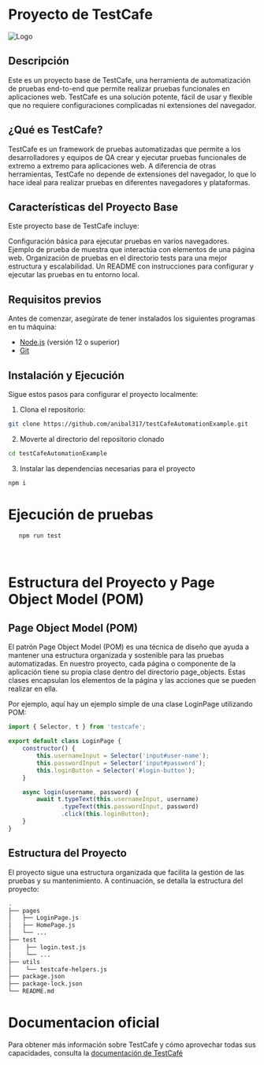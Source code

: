 # Proyecto de TestCafe
![Logo](https://codecept.io/img/testcafe.png)

## Descripción
Este es un proyecto base de TestCafe, una herramienta de automatización de pruebas end-to-end que permite realizar pruebas funcionales en aplicaciones web. TestCafe es una solución potente, fácil de usar y flexible que no requiere configuraciones complicadas ni extensiones del navegador.

## ¿Qué es TestCafe?
TestCafe es un framework de pruebas automatizadas que permite a los desarrolladores y equipos de QA crear y ejecutar pruebas funcionales de extremo a extremo para aplicaciones web. A diferencia de otras herramientas, TestCafe no depende de extensiones del navegador, lo que lo hace ideal para realizar pruebas en diferentes navegadores y plataformas.

## Características del Proyecto Base
Este proyecto base de TestCafe incluye:

Configuración básica para ejecutar pruebas en varios navegadores.
Ejemplo de prueba de muestra que interactúa con elementos de una página web.
Organización de pruebas en el directorio tests para una mejor estructura y escalabilidad.
Un README con instrucciones para configurar y ejecutar las pruebas en tu entorno local.

## Requisitos previos

Antes de comenzar, asegúrate de tener instalados los siguientes programas en tu máquina:

- [Node.js](https://nodejs.org) (versión 12 o superior)
- [Git](https://git-scm.com/)

## Instalación y Ejecución

Sigue estos pasos para configurar el proyecto localmente:

1. Clona el repositorio:

```bash
git clone https://github.com/anibal317/testCafeAutomationExample.git 
```
2. Moverte al directorio del repositorio clonado
```bash
cd testCafeAutomationExample
```
3. Instalar las dependencias necesarias para el proyecto
```bash
npm i
```

# Ejecución de pruebas
```bash
   npm run test
```
<br>

# Estructura del Proyecto y Page Object Model (POM)

## Page Object Model (POM)
El patrón Page Object Model (POM) es una técnica de diseño que ayuda a mantener una estructura organizada y sostenible para las pruebas automatizadas. En nuestro proyecto, cada página o componente de la aplicación tiene su propia clase dentro del directorio page_objects. Estas clases encapsulan los elementos de la página y las acciones que se pueden realizar en ella.

Por ejemplo, aquí hay un ejemplo simple de una clase LoginPage utilizando POM:

```javascript
import { Selector, t } from 'testcafe';

export default class LoginPage {
    constructor() {
        this.usernameInput = Selector('input#user-name');
        this.passwordInput = Selector('input#password');
        this.loginButton = Selector('#login-button');
    }

    async login(username, password) {
        await t.typeText(this.usernameInput, username)
               .typeText(this.passwordInput, password)
               .click(this.loginButton);
    }
}
```
## Estructura del Proyecto
El proyecto sigue una estructura organizada que facilita la gestión de las pruebas y su mantenimiento. A continuación, se detalla la estructura del proyecto:

```bash
.
├── pages
│   ├── LoginPage.js
│   ├── HomePage.js
│   └── ...
├── test
│    ├── login.test.js
│    └── ...
├── utils
│    └── testcafe-helpers.js
├── package.json
├── package-lock.json
└── README.md

```



# Documentacion oficial
Para obtener más información sobre TestCafe y cómo aprovechar todas sus capacidades, consulta la [documentación de TestCafé](https://testcafe.io/documentation)

